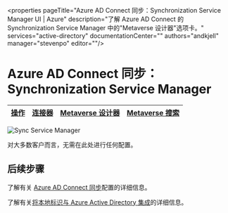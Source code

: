 <properties
	pageTitle="Azure AD Connect 同步：Synchronization Service Manager UI | Azure"
	description="了解 Azure AD Connect 的 Synchronization Service Manager 中的"Metaverse 设计器"选项卡。"
	services="active-directory"
	documentationCenter=""
	authors="andkjell"
	manager="stevenpo"
	editor=""/>

<tags
	ms.service="active-directory"
	ms.workload="identity"
	ms.tgt_pltfrm="na"
	ms.devlang="na"
	ms.topic="article"
	ms.date="09/07/2016"
	ms.author="andkjell"
	wacn.date="10/11/2016"/>


# Azure AD Connect 同步：Synchronization Service Manager

[操作](/documentation/articles/active-directory-aadconnectsync-service-manager-ui-operations/) | [连接器](/documentation/articles/active-directory-aadconnectsync-service-manager-ui-connectors/) | [Metaverse 设计器](/documentation/articles/active-directory-aadconnectsync-service-manager-ui-mvdesigner/) | [Metaverse 搜索](/documentation/articles/active-directory-aadconnectsync-service-manager-ui-mvsearch/)
--- | --- | --- | ---

![Sync Service Manager](./media/active-directory-aadconnectsync-service-manager-ui/mvdesigner.png)

对大多数客户而言，无需在此处进行任何配置。

## 后续步骤
了解有关 [Azure AD Connect 同步](/documentation/articles/active-directory-aadconnectsync-whatis/)配置的详细信息。

了解有关[将本地标识与 Azure Active Directory 集成](/documentation/articles/active-directory-aadconnect/)的详细信息。

<!---HONumber=Mooncake_0926_2016-->
